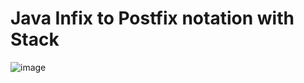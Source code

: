 # Java Infix to Postfix notation with Stack

![image](https://github.com/44mira/el-codes/assets/116419708/401ef27b-7e11-4e76-863c-46fcd06d45f7)
